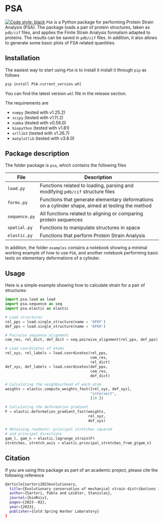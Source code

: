 # PSA
[![Code style: black](https://img.shields.io/badge/code%20style-black-000000.svg)](https://github.com/psf/black)
`PSA` is a Python package for performing Protein Strain Analysis (PSA). The package loads a pair of protein structures, taken as `pdb/cif` files, and applies the Finite Strain Analysis formalism adapted to proteins. The results can be saved in `pdb/cif` files. In addition, it also allows to generate some basic plots of FSA related quantities.

## Installation

The easiest way to start using `PSA` is to install it install it through `pip` as follows

```bash
pip install PSA-current_version.whl
```
You can find the latest version `whl` file in the release section.

The requirements are
- `numpy` (tested with v1.25.2)
- `scipy` (tested with v1.11.2)
- `numba` (tested with v0.58.0)
- `biopython` (tested with v1.81)
- `urllib3` (tested with v1.26.7)
- `matplotlib` (tested with v3.8.0)
  
## Package description

The folder package is `psa`, which contains the following files

| File                          | Description |
|-------------------------------|-------------|
| ```load.py```       | Functions related to loading, parsing and modifying `pdb/cif` structure files |
| ```forms.py```   | Functions that generate elementary deformations on a cylinder shape, aimed at testing the method |
| ```sequence.py```  | All functions related to aligning or comparing protein sequences |
| ```spatial.py```  | Functions to manipulate structures in space |
| ```elastic.py```    | Functions that perform Protein Strain Analysis |

In addition, the folder `examples` contains a notebook showing a minimal working example of how to use `PSA`, and another notebook performing basic tests on elementary deformations of a cylinder.


## Usage
Here is a simple example showing how to calculate strain for a pair of structures:

```python
import psa.load as load
import psa.sequence as seq
import psa.elastic as elastic

# Load structures
rel_pps = load.single_structure(name = '6FKF')
def_pps = load.single_structure(name = '6FKH')

# Pairwise sequence alignment
com_res, rel_dict, def_dict = seq.pairwise_alignment(rel_pps, def_pps)

# Load coordinates of atoms
rel_xyz, rel_labels = load.coordinates(rel_pps,
                                       com_res,
                                       rel_dict)
def_xyz, def_labels = load.coordinates(def_pps,
                                       com_res,
                                       def_dict)

# Calculating the neighbourhood of each atom
weights = elastic.compute_weights_fast([rel_xyz, def_xyz], 
                                       "intersect",
                                       [10.])

# Calculating the deformation gradient
F = elastic.deformation_gradient_fast(weights,
                                      rel_xyz,
                                      def_xyz)

# Obtaining readouts: principal stretches squared
# and principal directions
gam_l, gam_n = elastic.lagrange_strain(F)
stretches, stretch_axis = elastic.principal_stretches_from_g(gam_n)
```


## Citation

If you are using this package as part of an academic project, please cite the following reference

```bash
@article{sartori2023evolutionary,
  title={Evolutionary conservation of mechanical strain distributions in functional transitions of protein structures},
  author={Sartori, Pablo and Leibler, Stanislas},
  journal={bioRxiv},
  pages={2023--02},
  year={2023},
  publisher={Cold Spring Harbor Laboratory}
}
```

